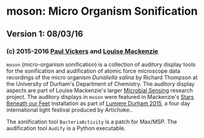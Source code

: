 # moson: Micro Organism Sonification

## Version 1: 08/03/16

### (c) 2015-2016 [Paul Vickers](mailto:paul.vickers@northumbria.ac.uk) and [Louise Mackenzie](mailto:info@loumackenzie.com)

`moson` (micro-organism sonification) is a collection of auditory display tools for the 
sonification and audification of atomic force microscope data recordings of
the micro organism *Dunaliella salina* by Richard Thompson at the University of Durham's Department of Chemistry. The auditory display aspects are part of Louise 
Mackenzie's larger [Microbial Sensing](http://www.viralexperiments.co/#!viral-experiment-2/cle2)
research project. The auditory displays in `moson` were featured in Mackenzie's 
[Stars Beneath our Feet](http://www.lumiere-festival.com/programme/durham/the-stars-beneath-our-feet/) 
installation as part of [Lumiere Durham 2015](http://www.lumiere-festival.com/durham-2015/), a four day international light festival produced by Artichoke..

The sonification tool `BacteriaActivity` is a patch for Max/MSP. The audification tool
`Audify` is a Python executable.
